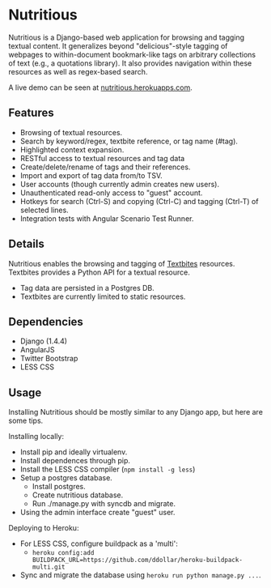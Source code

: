 Nutritious
==========
Nutritious is a Django-based web application for browsing and tagging textual content.  It generalizes beyond "delicious"-style tagging of webpages to within-document bookmark-like tags on arbitrary collections of text (e.g., a quotations library).  It also provides navigation within these resources as well as regex-based search.

A live demo can be seen at [nutritious.herokuapps.com][1].

Features
--------
* Browsing of textual resources.
* Search by keyword/regex, textbite reference, or tag name (#tag).
* Highlighted context expansion.
* RESTful access to textual resources and tag data
* Create/delete/rename of tags and their references.
* Import and export of tag data from/to TSV.
* User accounts (though currently admin creates new users).
* Unauthenticated read-only access to "guest" account.
* Hotkeys for search (Ctrl-S) and copying (Ctrl-C) and tagging (Ctrl-T) of selected lines.
* Integration tests with Angular Scenario Test Runner.

Details
-------
Nutritious enables the browsing and tagging of [Textbites][2] resources. Textbites provides a Python API for a textual resource. 

* Tag data are persisted in a Postgres DB.
* Textbites are currently limited to static resources.

[1]: http://nutritious.herokuapps.com
[2]: http://github.com/jplehmann/textbites

Dependencies
------------
* Django (1.4.4)
* AngularJS
* Twitter Bootstrap
* LESS CSS

Usage
-----
Installing Nutritious should be mostly similar to any Django app, but here are some tips.

Installing locally:

* Install pip and ideally virtualenv. 
* Install dependences through pip.
* Install the LESS CSS compiler (`npm install -g less`)
* Setup a postgres database.
  * Install postgres.
  * Create nutritious database.
  * Run ./manage.py with syncdb and migrate.
* Using the admin interface create "guest" user.

Deploying to Heroku:

* For LESS CSS, configure buildpack as a 'multi':
   * `heroku config:add BUILDPACK_URL=https://github.com/ddollar/heroku-buildpack-multi.git`
* Sync and migrate the database using `heroku run python manage.py ...`.

